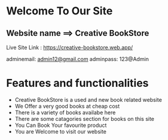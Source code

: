 # Welcome To Our Site #

## Website name ==> Creative BookStore ##

Live Site Link : https://creative-bookstore.web.app/

adminemail: admin12@gmail.com
adminpass: 123@Admin

# Features and functionalities

-  Creative BookStore is a used and new book related website
-  We Offer a very good books at cheap cost
-  There is a variety of books availabe here
-  There are some catagories section for books on this site
-  You Can Book Your favourite product
-  You are Welcome to visit our website


